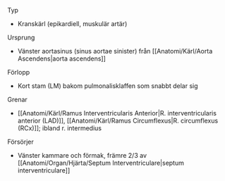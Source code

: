 Typ
- Kranskärl (epikardiell, muskulär artär)

Ursprung
- Vänster aortasinus (sinus aortae sinister) från [[Anatomi/Kärl/Aorta Ascendens|aorta ascendens]]

Förlopp
- Kort stam (LM) bakom pulmonalisklaffen som snabbt delar sig

Grenar
- [[Anatomi/Kärl/Ramus Interventricularis Anterior|R. interventricularis anterior (LAD)]], [[Anatomi/Kärl/Ramus Circumflexus|R. circumflexus (RCx)]]; ibland r. intermedius

Försörjer
- Vänster kammare och förmak, främre 2/3 av [[Anatomi/Organ/Hjärta/Septum Interventriculare|septum interventriculare]]
